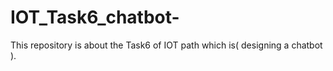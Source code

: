 # IOT_Task6_chatbot-
This repository is about the Task6 of IOT path which is( designing a chatbot ).
